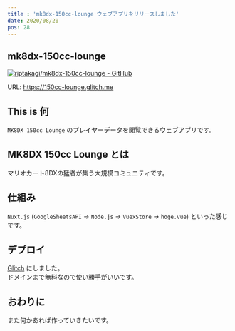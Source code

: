 ```yaml
---
title : 'mk8dx-150cc-lounge ウェブアプリをリリースしました'
date: 2020/08/20
pos: 28
---
```


## mk8dx-150cc-lounge
[![riptakagi/mk8dx-150cc-lounge - GitHub](https://gh-card.dev/repos/riptakagi/mk8dx-150cc-lounge.svg)](https://github.com/riptakagi/mk8dx-150cc-lounge)

URL: https://150cc-lounge.glitch.me

## This is 何
`MK8DX 150cc Lounge` のプレイヤーデータを閲覧できるウェブアプリです。

## MK8DX 150cc Lounge とは
マリオカート8DXの猛者が集う大規模コミュニティです。

## 仕組み
`Nuxt.js` (`GoogleSheetsAPI` -> `Node.js` -> `VuexStore` -> `hoge.vue`) といった感じです。

## デプロイ
[Glitch](https://glitch.com) にしました。<br/>
ドメインまで無料なので使い勝手がいいです。

## おわりに
また何かあれば作っていきたいです。

